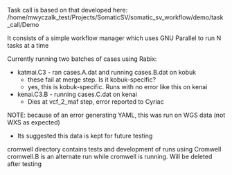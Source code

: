Task call is based on that developed here:
/home/mwyczalk_test/Projects/SomaticSV/somatic_sv_workflow/demo/task_call/Demo

It consists of a simple workflow manager which uses GNU Parallel to run N tasks at a time

Currently running two batches of cases using Rabix:
* katmai.C3 - ran cases.A.dat and running cases.B.dat on kobuk
    * these fail at merge step.  Is it kobuk-specific?
    * yes, this is kobuk-specific.  Runs with no error like this on kenai
* kenai.C3.B - running cases.C.dat on kenai
    * Dies at vcf_2_maf step, error reported to Cyriac

NOTE: because of an error generating YAML, this was run on WGS data (not WXS as expected)
* Its suggested this data is kept for future testing

cromwell directory contains tests and development of runs using Cromwell
cromwell.B is an alternate run while cromwell is running.  Will be deleted after testing

